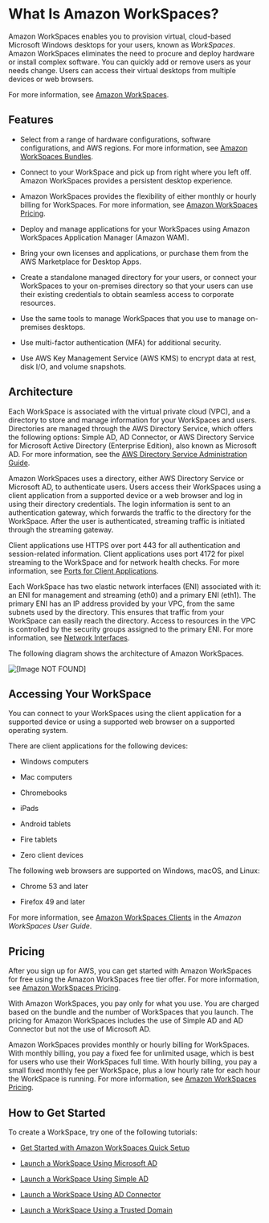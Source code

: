 # What Is Amazon WorkSpaces?<a name="amazon-workspaces"></a>

Amazon WorkSpaces enables you to provision virtual, cloud\-based Microsoft Windows desktops for your users, known as *WorkSpaces*\. Amazon WorkSpaces eliminates the need to procure and deploy hardware or install complex software\. You can quickly add or remove users as your needs change\. Users can access their virtual desktops from multiple devices or web browsers\.

For more information, see [Amazon WorkSpaces](https://aws.amazon.com/workspaces/)\.

## Features<a name="features"></a>

+ Select from a range of hardware configurations, software configurations, and AWS regions\. For more information, see [Amazon WorkSpaces Bundles](https://aws.amazon.com/workspaces/details/#Amazon_WorkSpaces_Bundles)\.

+ Connect to your WorkSpace and pick up from right where you left off\. Amazon WorkSpaces provides a persistent desktop experience\.

+ Amazon WorkSpaces provides the flexibility of either monthly or hourly billing for WorkSpaces\. For more information, see [Amazon WorkSpaces Pricing](https://aws.amazon.com/workspaces/pricing/)\.

+ Deploy and manage applications for your WorkSpaces using Amazon WorkSpaces Application Manager \(Amazon WAM\)\.

+ Bring your own licenses and applications, or purchase them from the AWS Marketplace for Desktop Apps\.

+ Create a standalone managed directory for your users, or connect your WorkSpaces to your on\-premises directory so that your users can use their existing credentials to obtain seamless access to corporate resources\.

+ Use the same tools to manage WorkSpaces that you use to manage on\-premises desktops\.

+ Use multi\-factor authentication \(MFA\) for additional security\.

+ Use AWS Key Management Service \(AWS KMS\) to encrypt data at rest, disk I/O, and volume snapshots\.

## Architecture<a name="architecture"></a>

Each WorkSpace is associated with the virtual private cloud \(VPC\), and a directory to store and manage information for your WorkSpaces and users\. Directories are managed through the AWS Directory Service, which offers the following options: Simple AD, AD Connector, or AWS Directory Service for Microsoft Active Directory \(Enterprise Edition\), also known as Microsoft AD\. For more information, see the [AWS Directory Service Administration Guide](http://docs.aws.amazon.com/directoryservice/latest/admin-guide/)\.

Amazon WorkSpaces uses a directory, either AWS Directory Service or Microsoft AD, to authenticate users\. Users access their WorkSpaces using a client application from a supported device or a web browser and log in using their directory credentials\. The login information is sent to an authentication gateway, which forwards the traffic to the directory for the WorkSpace\. After the user is authenticated, streaming traffic is initiated through the streaming gateway\.

Client applications use HTTPS over port 443 for all authentication and session\-related information\. Client applications uses port 4172 for pixel streaming to the WorkSpace and for network health checks\. For more information, see [Ports for Client Applications](workspaces-port-requirements.md#client-application-ports)\.

Each WorkSpace has two elastic network interfaces \(ENI\) associated with it: an ENI for management and streaming \(eth0\) and a primary ENI \(eth1\)\. The primary ENI has an IP address provided by your VPC, from the same subnets used by the directory\. This ensures that traffic from your WorkSpace can easily reach the directory\. Access to resources in the VPC is controlled by the security groups assigned to the primary ENI\. For more information, see [Network Interfaces](workspaces-port-requirements.md#network-interfaces)\.

The following diagram shows the architecture of Amazon WorkSpaces\.

![\[Image NOT FOUND\]](http://docs.aws.amazon.com/workspaces/latest/adminguide/images/architectural_diagram.png)

## Accessing Your WorkSpace<a name="devices"></a>

You can connect to your WorkSpaces using the client application for a supported device or using a supported web browser on a supported operating system\.

There are client applications for the following devices:

+ Windows computers

+ Mac computers

+ Chromebooks

+ iPads

+ Android tablets

+ Fire tablets

+ Zero client devices

The following web browsers are supported on Windows, macOS, and Linux:

+ Chrome 53 and later

+ Firefox 49 and later

For more information, see [Amazon WorkSpaces Clients](http://docs.aws.amazon.com/workspaces/latest/userguide/amazon-workspaces-clients.html) in the *Amazon WorkSpaces User Guide*\.

## Pricing<a name="pricing"></a>

After you sign up for AWS, you can get started with Amazon WorkSpaces for free using the Amazon WorkSpaces free tier offer\. For more information, see [Amazon WorkSpaces Pricing](https://aws.amazon.com/workspaces/pricing/)\.

With Amazon WorkSpaces, you pay only for what you use\. You are charged based on the bundle and the number of WorkSpaces that you launch\. The pricing for Amazon WorkSpaces includes the use of Simple AD and AD Connector but not the use of Microsoft AD\.

Amazon WorkSpaces provides monthly or hourly billing for WorkSpaces\. With monthly billing, you pay a fixed fee for unlimited usage, which is best for users who use their WorkSpaces full time\. With hourly billing, you pay a small fixed monthly fee per WorkSpace, plus a low hourly rate for each hour the WorkSpace is running\. For more information, see [Amazon WorkSpaces Pricing](https://aws.amazon.com/workspaces/pricing/)\.

## How to Get Started<a name="how-to-start"></a>

To create a WorkSpace, try one of the following tutorials:

+ [Get Started with Amazon WorkSpaces Quick Setup](getting-started.md)

+ [Launch a WorkSpace Using Microsoft AD](launch-workspace-microsoft-ad.md)

+ [Launch a WorkSpace Using Simple AD](launch-workspace-simple-ad.md)

+ [Launch a WorkSpace Using AD Connector](launch-workspace-ad-connector.md)

+ [Launch a WorkSpace Using a Trusted Domain](launch-workspace-trusted-domain.md)